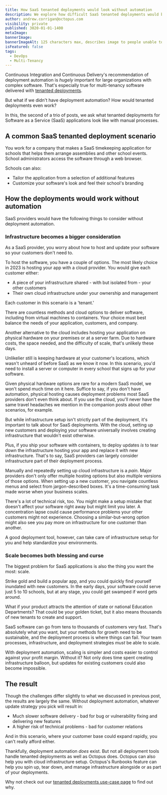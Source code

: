 ```yaml
---
title: How SaaS tenanted deployments would look without automation
description: We explore how difficult SaaS tenanted deployments would be if we didn't have automation.
author: andrew.corrigan@octopus.com
visibility: private
published: 3020-01-01-1400
metaImage: 
bannerImage: 
bannerImageAlt: 125 characters max, describes image to people unable to see it.
isFeatured: false
tags: 
  - DevOps
  - Multi-Tenancy
---
```


Continuous Integration and Continuous Delivery's recommendation of deployment automation is *hugely* important for large organizations with complex software. That's especially true for multi-tenancy software delivered with [tenanted deployments](https://octopus.com/blog/what-are-tenanted-deployments).

But what if we didn't have deployment automation? How would tenanted deployments even work?

In this, the second of a trio of posts, we ask what tenanted deployments for Software as a Service (SaaS) applications look like with manual processes.

## A common SaaS tenanted deployment scenario

You work for a company that makes a SaaS timekeeping application for schools that helps them arrange assemblies and other school events. School administrators access the software through a web browser.

Schools can also:

- Tailor the application from a selection of additional features
- Customize your software's look and feel their school's branding

## How the deployments would work without automation

SaaS providers would have the following things to consider without deployment automation.

### Infrastructure becomes a bigger consideration

As a SaaS provider, you worry about how to host and update your software so your customers don't need to.

To host the software, you have a couple of options. The most likely choice in 2023 is hosting your app with a cloud provider. You would give each customer either:

- A piece of your infrastructure shared - with but isolated from - your other customers
- Their own cloud infrastructure under your ownership and management

Each customer in this scenario is a 'tenant.'

There are countless methods and cloud options to deliver software, including from virtual machines to containers. Your choice must best balance the needs of your application, customers, and company.

Another alternative to the cloud includes hosting your application on physical hardware on your premises or at a server farm. Due to hardware costs, the space needed, and the difficulty of scale, that's unlikely these days.

Unlikelier still is keeping hardware at your customer's locations, which wasn't unheard of before SaaS as we know it now. In this scenario, you'd need to install a server or computer in every school that signs up for your software.

Given physical hardware options are rare for a modern SaaS model, we won't spend much time on it here. Suffice to say, if you don't have automation, physical hosting causes deployment problems most SaaS providers don't even think about. If you use the cloud, you'll never have the same travel headaches we mention in the companion posts about other scenarios, for example.

But while infrastructure setup isn't strictly part of the deployment, it's important to talk about for SaaS deployments. With the cloud, setting up new customers and deploying your software universally involves creating infrastructure that wouldn't exist otherwise.

Plus, if you ship your software with containers, to deploy updates *is* to tear down the infrastructure hosting your app and replace it with new infrastructure. That's to say, SaaS providers can largely consider infrastructure part of their deployment process.

Manually and repeatedly setting up cloud infrastructure is a *pain*. Major providers don't only offer multiple hosting options but also multiple versions of those options. When setting up a new customer, you navigate countless menus and select from jargon-described boxes. It's a time-consuming task made worse when your business scales.

There's a lot of technical risk, too. You might make a setup mistake that doesn't affect your software right away but might limit you later. A concentration lapse could cause performance problems your other customers might not experience. Choosing a similar-but-wrong option might also see you pay more on infrastructure for one customer than another.

A good deployment tool, however, can take care of infrastructure setup for you and help standardize your environments.

### Scale becomes both blessing and curse

The biggest problem for SaaS applications is also the thing you want the most: scale.

Strike gold and build a popular app, and you could quickly find yourself inundated with new customers. In the early days, your software could serve just 5 to 10 schools, but at any stage, you could get swamped if word gets around.

What if your product attracts the attention of state or national Education Departments? That could be your golden ticket, but it also means thousands of new tenants to create and support.

SaaS software can go from tens to thousands of customers very fast. That's absolutely what you want, but your methods for growth need to be sustainable, and the deployment process is where things can fail. Your team processes, infrastructure, and deployment strategies *must* be able to scale.

With deployment automation, scaling is simpler and costs easier to control against your profit margin. Without it? Not only does time spent creating infrastructure balloon, but updates for existing customers could also become impossible.

## The result

Though the challenges differ slightly to what we discussed in previous post, the results are largely the same. Without deployment automation, whatever update strategy you pick will result in:

- Much slower software delivery - bad for bug or vulnerability fixing and delivering new features
- A higher risk of technical problems - bad for customer relations

And in this scenario, where your customer base could expand rapidly, you can't really afford either.

Thankfully, deployment automation *does* exist. But not all deployment tools handle tenanted deployments as well as Octopus does. Octopus can also help you with cloud infrastructure setup. Octopus's Runbooks feature can help you spin up, tear down, and manage infrastructure alongside or as part of your deployments.

Why not check out our [tenanted deployments use-case page](https://octopus.com/use-case/tenanted-deployments) to find out why.